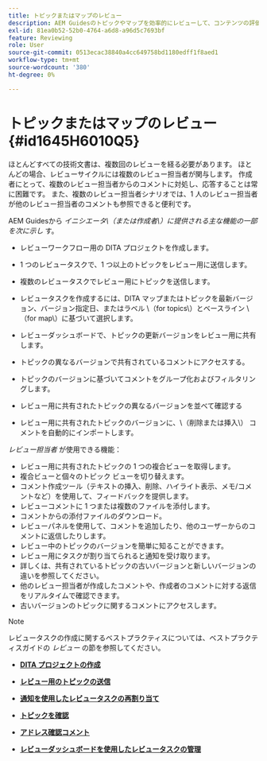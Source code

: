 ```yaml
---
title: トピックまたはマップのレビュー
description: AEM Guidesのトピックやマップを効率的にレビューして、コンテンツの評価をスムーズにします。 AEM Guidesの作成者およびレビュー担当者の機能を理解します。
exl-id: 81ea0b52-52b0-4764-a6d8-a96d5c7693bf
feature: Reviewing
role: User
source-git-commit: 0513ecac38840a4cc649758bd1180edff1f8aed1
workflow-type: tm+mt
source-wordcount: '380'
ht-degree: 0%

---
```


# トピックまたはマップのレビュー {#id1645H6010Q5}

ほとんどすべての技術文書は、複数回のレビューを経る必要があります。 ほとんどの場合、レビューサイクルには複数のレビュー担当者が関与します。 作成者にとって、複数のレビュー担当者からのコメントに対処し、応答することは常に困難です。 また、複数のレビュー担当者シナリオでは、1 人のレビュー担当者が他のレビュー担当者のコメントも参照できると便利です。

AEM Guidesから *イニシエータ\（または作成者\）に提供される主な機能の一部を次に示し* す。

- レビューワークフロー用の DITA プロジェクトを作成します。
- 1 つのレビュータスクで、1 つ以上のトピックをレビュー用に送信します。

- 複数のレビュータスクでレビュー用にトピックを送信します。

- レビュータスクを作成するには、DITA マップまたはトピックを最新バージョン、バージョン指定日、またはラベル \（for topics\）とベースライン \（for map\）に基づいて選択します。

- レビューダッシュボードで、トピックの更新バージョンをレビュー用に共有します。

- トピックの異なるバージョンで共有されているコメントにアクセスする。

- トピックのバージョンに基づいてコメントをグループ化およびフィルタリングします。

- レビュー用に共有されたトピックの異なるバージョンを並べて確認する

- レビュー用に共有されたトピックのバージョンに、\（削除または挿入\） コメントを自動的にインポートします。


*レビュー担当者* が使用できる機能：

- レビュー用に共有されたトピックの 1 つの複合ビューを取得します。
- 複合ビューと個々のトピック ビューを切り替えます。
- コメント作成ツール（テキストの挿入、削除、ハイライト表示、メモ/コメントなど）を使用して、フィードバックを提供します。
- レビューコメントに 1 つまたは複数のファイルを添付します。
- コメントからの添付ファイルのダウンロード。
- レビューパネルを使用して、コメントを追加したり、他のユーザーからのコメントに返信したりします。
- レビュー中のトピックのバージョンを簡単に知ることができます。
- レビュー用にタスクが割り当てられると通知を受け取ります。
- 詳しくは、共有されているトピックの古いバージョンと新しいバージョンの違いを参照してください。
- 他のレビュー担当者が作成したコメントや、作成者のコメントに対する返信をリアルタイムで確認できます。
- 古いバージョンのトピックに関するコメントにアクセスします。

>[!NOTE]
>
> レビュータスクの作成に関するベストプラクティスについては、ベストプラクティスガイドの *レビュー* の節を参照してください。

- **[DITA プロジェクトの作成](authoring-create-dita-project.md)**

- **[レビュー用のトピックの送信](review-send-topics-for-review.md)**

- **[通知を使用したレビュータスクの再割り当て](reassign-review-using-notification.md)**

- **[トピックを確認](review-topics.md)**

- **[アドレス確認コメント](review-address-review-comments.md)**

- **[レビューダッシュボードを使用したレビュータスクの管理](review-manage-tasks-review-dashboard.md)**
